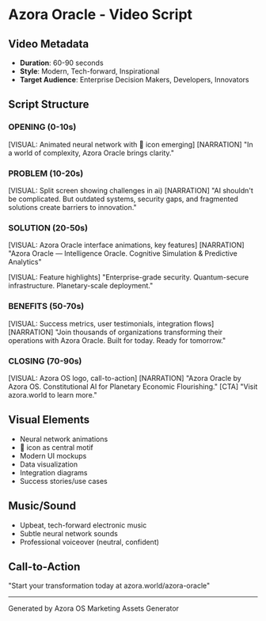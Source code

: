 # Azora Oracle - Video Script

## Video Metadata
- **Duration**: 60-90 seconds
- **Style**: Modern, Tech-forward, Inspirational
- **Target Audience**: Enterprise Decision Makers, Developers, Innovators

## Script Structure

### OPENING (0-10s)
[VISUAL: Animated neural network with 🔮 icon emerging]
[NARRATION]
"In a world of complexity, Azora Oracle brings clarity."

### PROBLEM (10-20s)
[VISUAL: Split screen showing challenges in ai)
[NARRATION]
"AI shouldn't be complicated. But outdated systems, security gaps, and fragmented solutions create barriers to innovation."

### SOLUTION (20-50s)
[VISUAL: Azora Oracle interface animations, key features]
[NARRATION]
"Azora Oracle — Intelligence Oracle. Cognitive Simulation & Predictive Analytics"

[VISUAL: Feature highlights]
"Enterprise-grade security. Quantum-secure infrastructure. Planetary-scale deployment."

### BENEFITS (50-70s)
[VISUAL: Success metrics, user testimonials, integration flows]
[NARRATION]
"Join thousands of organizations transforming their operations with Azora Oracle. Built for today. Ready for tomorrow."

### CLOSING (70-90s)
[VISUAL: Azora OS logo, call-to-action]
[NARRATION]
"Azora Oracle by Azora OS. Constitutional AI for Planetary Economic Flourishing."
[CTA]
"Visit azora.world to learn more."

## Visual Elements
- Neural network animations
- 🔮 icon as central motif
- Modern UI mockups
- Data visualization
- Integration diagrams
- Success stories/use cases

## Music/Sound
- Upbeat, tech-forward electronic music
- Subtle neural network sounds
- Professional voiceover (neutral, confident)

## Call-to-Action
"Start your transformation today at azora.world/azora-oracle"

---
Generated by Azora OS Marketing Assets Generator